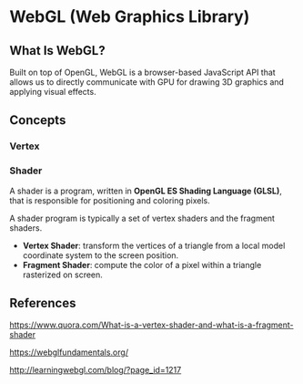 # WebGL (Web Graphics Library)

## What Is WebGL?

Built on top of OpenGL, WebGL is a browser-based JavaScript API that allows us to directly communicate with GPU for drawing 3D graphics and applying visual effects.

## Concepts

### Vertex

### Shader

A shader is a program, written in **OpenGL ES Shading Language (GLSL)**, that is responsible for positioning and coloring pixels.

A shader program is typically a set of vertex shaders and the fragment shaders.

-   **Vertex Shader**: transform the vertices of a triangle from a local model coordinate system to the screen position.
-   **Fragment Shader**: compute the color of a pixel within a triangle rasterized on screen.

## References

https://www.quora.com/What-is-a-vertex-shader-and-what-is-a-fragment-shader

https://webglfundamentals.org/

http://learningwebgl.com/blog/?page_id=1217
